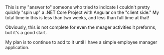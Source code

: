 This is my "answer to" someone who tried to indicate I couldn't pretty quickly "spin up" a .NET Core Project with Angular on the "client side." My total time in this is less than two weeks, and less than full time at that!

Obviously, this is not complete for even the meager activities it preforms, but it's a good start.

My plan is to continue to add to it until I have a simple employee manager application.
